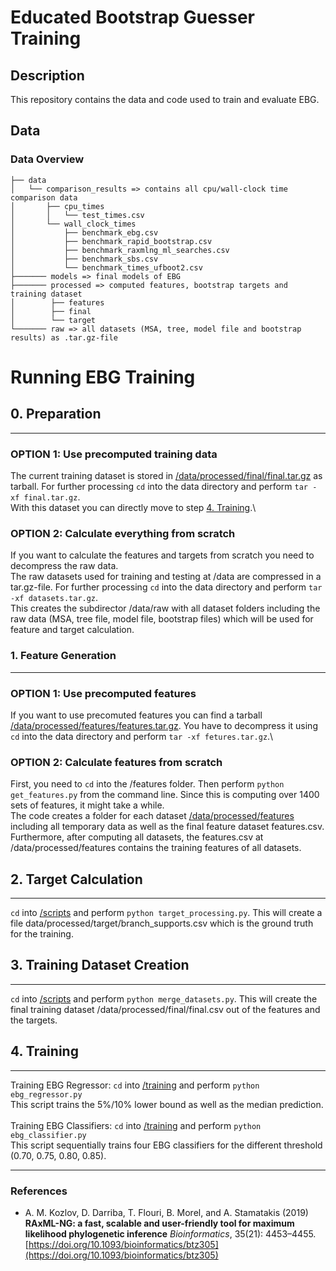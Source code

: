 # Educated Bootstrap Guesser Training

## Description

This repository contains the data and code used to train and evaluate EBG.


## Data
### Data Overview
```
├── data
│   └── comparison_results => contains all cpu/wall-clock time comparison data
│       ├── cpu_times
│       │   └── test_times.csv
│       └── wall_clock_times 
│           ├── benchmark_ebg.csv
│           ├── benchmark_rapid_bootstrap.csv
│           ├── benchmark_raxmlng_ml_searches.csv
│           ├── benchmark_sbs.csv
│           └── benchmark_times_ufboot2.csv
├─────── models => final models of EBG
├─────── processed => computed features, bootstrap targets and training dataset
│        ├── features
│        ├── final
│        └── target 
└─────── raw => all datasets (MSA, tree, model file and bootstrap results) as .tar.gz-file      
```
# Running EBG Training
## 0. Preparation
_________________________________________________________________________________________________________________________________________________________________________________________
### OPTION 1: Use precomputed training data
The current training dataset is stored in [/data/processed/final/final.tar.gz](./data/processed/final/final.tar.gz) as tarball. For further processing ```cd``` into the data directory and perform ```tar -xf final.tar.gz```.\
With this dataset you can directly move to step [4. Training](#4.-training).\
### OPTION 2: Calculate everything from scratch
If you want to calculate the features and targets from scratch you need to decompress the raw data.\
The raw datasets used for training and testing at /data are compressed in a tar.gz-file. For further processing ```cd``` into the data directory and perform ```tar -xf datasets.tar.gz```.\
This creates the subdirector /data/raw with all dataset folders including the raw data (MSA, tree file, model file, bootstrap files) which will be used for feature and target calculation.
### 1. Feature Generation
_________________________________________________________________________________________________________________________________________________________________________________________
### OPTION 1: Use precomputed features 
If you want to use precomuted features you can find a tarball [/data/processed/features/features.tar.gz](./data/processed/features/features.tar.gz). You have to decompress it using ```cd``` into the data directory and perform ```tar -xf fetures.tar.gz```.\
### OPTION 2: Calculate features from scratch
First, you need to ```cd``` into the /features folder. Then perform ```python get_features.py``` from the command line. Since this is computing over 1400 sets of features, it might take a while.\
The code creates a folder for each dataset [/data/processed/features](./data/processed/features) including all temporary data as well as the final feature dataset features.csv. Furthermore, after computing all datasets, the features.csv at /data/processed/features contains the training features of all datasets.
## 2. Target Calculation
_________________________________________________________________________________________________________________________________________________________________________________________
```cd``` into [/scripts](./scripts) and perform ```python target_processing.py```. This will create a file data/processed/target/branch_supports.csv which is the ground truth for the training.
## 3. Training Dataset Creation
_________________________________________________________________________________________________________________________________________________________________________________________
```cd``` into [/scripts](./scripts) and perform ```python merge_datasets.py```. This will create the final training dataset /data/processed/final/final.csv out of the features and the targets.
## 4. Training
_________________________________________________________________________________________________________________________________________________________________________________________
Training EBG Regressor: ```cd``` into [/training](./training) and perform ```python ebg_regressor.py```\
This script trains the 5%/10% lower bound as well as the median prediction.
\
\
Training EBG Classifiers: ```cd``` into [/training](./training) and perform ```python ebg_classifier.py```\
This script sequentially trains four EBG classifiers for the different threshold (0.70, 0.75, 0.80, 0.85).
_________________________________________________________________________________________________________________________________________________________________________________________
### References
* A. M. Kozlov, D. Darriba, T. Flouri, B. Morel, and A. Stamatakis (2019) 
**RAxML-NG: a fast, scalable and user-friendly tool for maximum likelihood phylogenetic inference** 
*Bioinformatics*, 35(21): 4453–4455. 
[https://doi.org/10.1093/bioinformatics/btz305](https://doi.org/10.1093/bioinformatics/btz305)
